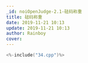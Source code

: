 ```yaml
---
_id: noiOpenJudge-2.1-砝码称重
title: 砝码称重
date: 2019-11-21 10:13
update: 2019-11-21 10:13
author: Rainboy
cover: 
---
```


```c
<%-include("34.cpp")%>
```
